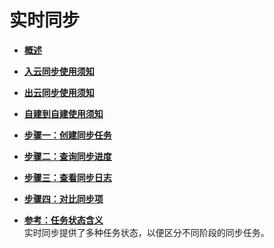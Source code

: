 # 实时同步<a name="drs_06_0002"></a>

-   **[概述](概述(实时同步).md)**  

-   **[入云同步使用须知](入云同步使用须知.md)**  

-   **[出云同步使用须知](出云同步使用须知.md)**  

-   **[自建到自建使用须知](自建到自建使用须知.md)**  

-   **[步骤一：创建同步任务](步骤一-创建同步任务.md)**  

-   **[步骤二：查询同步进度](步骤二-查询同步进度.md)**  

-   **[步骤三：查看同步日志](步骤三-查看同步日志.md)**  

-   **[步骤四：对比同步项](步骤四-对比同步项.md)**  

-   **[参考：任务状态含义](任务状态(实时同步).md)**  
实时同步提供了多种任务状态，以便区分不同阶段的同步任务。

